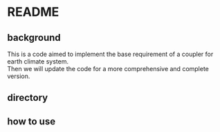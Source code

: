#  README
## background
This is a code aimed to implement the base requirement of a coupler for earth climate system.</br>
Then we will update the code for a more comprehensive and complete version.

## directory 

## how to use
